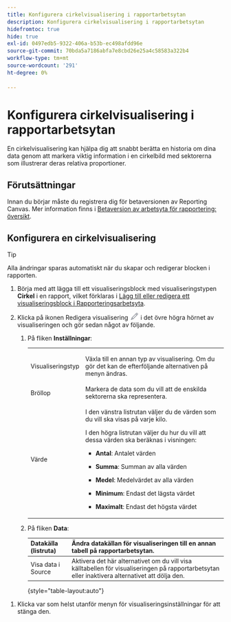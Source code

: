 ```yaml
---
title: Konfigurera cirkelvisualisering i rapportarbetsytan
description: Konfigurera cirkelvisualisering i rapportarbetsytan
hidefromtoc: true
hide: true
exl-id: 0497edb5-9322-406a-b53b-ec498afdd96e
source-git-commit: 70bda5a7186abfa7e8cbd26e25a4c58583a322b4
workflow-type: tm+mt
source-wordcount: '291'
ht-degree: 0%

---
```


# Konfigurera cirkelvisualisering i rapportarbetsytan

En cirkelvisualisering kan hjälpa dig att snabbt berätta en historia om dina data genom att markera viktig information i en cirkelbild med sektorerna som illustrerar deras relativa proportioner.

## Förutsättningar

Innan du börjar måste du registrera dig för betaversionen av Reporting Canvas. Mer information finns i [Betaversion av arbetsyta för rapportering: översikt](/help/quicksilver/product-announcements/betas/canvas-dashboards-beta/reporting-canvas-beta-overview.md).

## Konfigurera en cirkelvisualisering

>[!TIP]
>
>Alla ändringar sparas automatiskt när du skapar och redigerar blocken i rapporten.

1. Börja med att lägga till ett visualiseringsblock med visualiseringstypen **Cirkel** i en rapport, vilket förklaras i [Lägg till eller redigera ett visualiseringsblock i Rapporteringsarbetsyta](../../../reports-and-dashboards/reporting-canvas/visualization-blocks/add-or-edit-report-visualization.md).

1. Klicka på ikonen Redigera visualisering ![Ikonen Redigera](assets/edit-icon.png) i det övre högra hörnet av visualiseringen och gör sedan något av följande.

   1. På fliken **Inställningar**:

      <table style="table-layout:auto">
       <col>
       <col>
       <tbody>
        <tr>
         <td role="rowheader">Visualiseringstyp</td>
         <td><p>Växla till en annan typ av visualisering. Om du gör det kan de efterföljande alternativen på menyn ändras.</p></td>
        </tr>
        <tr>
         <td role="rowheader">Bröllop</td>
         <td>Markera de data som du vill att de enskilda sektorerna ska representera.</td>
        </tr>
        <tr>
         <td role="rowheader">Värde</td>
         <td><p>I den vänstra listrutan väljer du de värden som du vill ska visas på varje kilo.</p><p>I den högra listrutan väljer du hur du vill att dessa värden ska beräknas i visningen:</p>
          <ul>
           <li><p><b>Antal</b>: Antalet värden</p></li>
           <li><p><b>Summa</b>: Summan av alla värden </p></li>
           <li><p><b>Medel</b>: Medelvärdet av alla värden</p></li>
           <li><p><b>Minimum</b>: Endast det lägsta värdet</p></li>
           <li><p><b>Maximalt</b>: Endast det högsta värdet</p></li>
          </ul></td>
        </tr>
       </tbody>
      </table>

   1. På fliken **Data**:

      | Datakälla (listruta) | Ändra datakällan för visualiseringen till en annan tabell på rapportarbetsytan. |
      |---|---|
      | Visa data i Source | Aktivera det här alternativet om du vill visa källtabellen för visualiseringen på rapportarbetsytan eller inaktivera alternativet att dölja den. |

      {style="table-layout:auto"}

<!--   
      NOLAN-FLAG: convert table to html. 
      -->

1. Klicka var som helst utanför menyn för visualiseringsinställningar för att stänga den.
